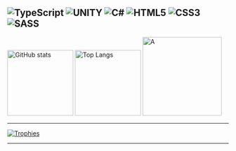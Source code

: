 ![TypeScript](https://img.shields.io/badge/typescript-%23007ACC.svg?style=for-the-badge&logo=typescript&logoColor=white) 
![UNITY](https://img.shields.io/badge/Unity-%2320232a.svg?style=for-the-badge&logo=unity&logoColor=white)
![C#](https://img.shields.io/badge/c%23-%23239120.svg?style=for-the-badge&logo=c-sharp&logoColor=white) 
![HTML5](https://img.shields.io/badge/html5-%23E34F26.svg?style=for-the-badge&logo=html5&logoColor=white) 
![CSS3](https://img.shields.io/badge/css3-%231572B6.svg?style=for-the-badge&logo=css3&logoColor=white) 
![SASS](https://img.shields.io/badge/SASS-hotpink.svg?style=for-the-badge&logo=SASS&logoColor=white)
---

<p>
  <a href="https://github.com/anuraghazra/github-readme-stats" target="_blank"><img height="150" alt="GitHub stats" src="https://github-readme-stats.vercel.app/api?username=lajbel&amp;show_icons=true&amp;count_private=true&theme=gotham" /></a>
  <a href="https://github.com/anuraghazra/github-readme-stats" target="_blank"><img height="150" alt="Top Langs" src="https://github-readme-stats.vercel.app/api/top-langs/?username=lajbel&amp;layout=compact&theme=gotham&hide_border=false&include_all_commits=true&count_private=true" /></a>
  <a href="https://github.com/anuraghazra/github-readme-stats" target="_blank"><img height="180" alt="A" src="https://github-readme-streak-stats.herokuapp.com/?user=lajbel&theme=gotham&hide_border=false" /></a>
</p>

---

<p>
  <a href="https://github.com/ryo-ma/github-profile-trophy" target="_blank"><img alt="Trophies" src="https://github-profile-trophy.vercel.app/?username=lajbel&amp;rank=-%3F&amp;margin-w=4&amp;margin-h=4" /></a>
</p>

---
